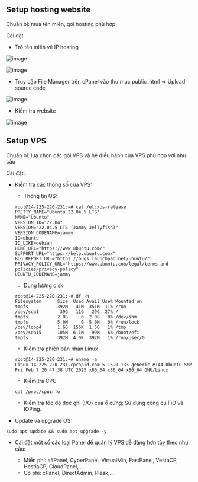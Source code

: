 ## Setup hosting website
Chuẩn bị: mua tên miền, gói hosting phù hợp

Cài đặt
- Trỏ tên miền về IP hosting

![image](https://github.com/user-attachments/assets/5c70ad44-225c-4359-9c93-41a6e9202dce)


![image](https://github.com/user-attachments/assets/a54f18ca-dc99-4ceb-a929-4ba6d8e37f58)

- Truy cập File Manager trên cPanel vào thư mục public_html => Upload source code

![image](https://github.com/user-attachments/assets/b0d5bba3-b5a5-41e9-bc35-3032f36ad0fa)

- Kiểm tra website

![image](https://github.com/user-attachments/assets/3b19b677-b01c-414c-bed6-983b61f0daad)


## Setup VPS
Chuẩn bị: lựa chọn các gói VPS và hệ điều hành của VPS phù hợp với nhu cầu

Cài đặt:
- Kiểm tra các thông số của VPS:

  - Thông tin OS:
    
  ```
  root@14-225-220-231:~# cat /etc/os-release
  PRETTY_NAME="Ubuntu 22.04.5 LTS"
  NAME="Ubuntu"
  VERSION_ID="22.04"
  VERSION="22.04.5 LTS (Jammy Jellyfish)"
  VERSION_CODENAME=jammy
  ID=ubuntu
  ID_LIKE=debian
  HOME_URL="https://www.ubuntu.com/"
  SUPPORT_URL="https://help.ubuntu.com/"
  BUG_REPORT_URL="https://bugs.launchpad.net/ubuntu/"
  PRIVACY_POLICY_URL="https://www.ubuntu.com/legal/terms-and-policies/privacy-policy"
  UBUNTU_CODENAME=jammy
  ```

  - Dung lượng disk
  ```
  root@14-225-220-231:~# df -h
  Filesystem      Size  Used Avail Use% Mounted on
  tmpfs           392M   41M  351M  11% /run
  /dev/sda1        39G   11G   29G  27% /
  tmpfs           2.0G     0  2.0G   0% /dev/shm
  tmpfs           5.0M     0  5.0M   0% /run/lock
  /dev/loop4      1.6G  156K  1.5G   1% /tmp
  /dev/sda15      105M  6.1M   99M   6% /boot/efi
  tmpfs           392M  4.0K  392M   1% /run/user/0
  ```

  - Kiểm tra phiên bản nhân Linux
  ```
  root@14-225-220-231:~# uname -a
  Linux 14-225-220-231.cprapid.com 5.15.0-133-generic #144-Ubuntu SMP Fri Feb 7 20:47:38 UTC 2025 x86_64 x86_64 x86_64 GNU/Linux
  ```

  - Kiểm tra CPU
  ```
  cat /proc/cpuinfo
  ```

  - Kiểm tra tốc độ đọc ghi (I/O) của ổ cứng: Sử dụng công cụ FiO và IOPing.

- Update và upgrade OS:

```
sudo apt update && sudo apt upgrade -y
```

- Cài đặt một số các loại Panel để quản lý VPS dễ dàng hơn tùy theo nhu cầu:

  - Miễn phí: aâPanel, CyberPanel, VirtualMin, FastPanel, VestaCP, HestiaCP, CloudPanel,...
  - Có phí: cPanel, DirectAdmin, Plesk,...

